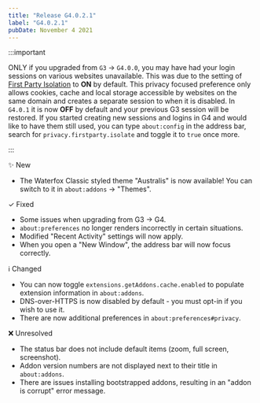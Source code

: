 ```yaml
---
title: "Release G4.0.2.1"
label: "G4.0.2.1"
pubDate: November 4 2021
---
```


:::important

ONLY if you upgraded from `G3` → `G4.0.0`, you may have had your login sessions on various websites unavailable. This was due to the setting of [First Party Isolation](https://www.ghacks.net/2017/11/22/how-to-enable-first-party-isolation-in-firefox/) to **ON** by default. This privacy focused preference only allows cookies, cache and local storage accessible by websites on the same domain and creates a separate session to when it is disabled. In `G4.0.1` it is now **OFF** by default and your previous G3 session will be restored. If you started creating new sessions and logins in G4 and would like to have them still used, you can type `about:config` in the address bar, search for `privacy.firstparty.isolate` and toggle it to `true` once more.

:::

✨ New

* The Waterfox Classic styled theme "Australis" is now available! You can switch to it in `about:addons` → "Themes".

✓ Fixed

* Some issues when upgrading from G3 -> G4.
* `about:preferences` no longer renders incorrectly in certain situations.
* Modified "Recent Activity" settings will now apply.
* When you open a "New Window", the address bar will now focus correctly.

ℹ️ Changed

* You can now toggle `extensions.getAddons.cache.enabled` to populate extension information in `about:addons`.
* DNS-over-HTTPS is now disabled by default - you must opt-in if you wish to use it.
* There are now additional preferences in `about:preferences#privacy`.

❌ Unresolved

* The status bar does not include default items (zoom, full screen, screenshot).
* Addon version numbers are not displayed next to their title in `about:addons`.
* There are issues installing bootstrapped addons, resulting in an "addon is corrupt" error message.
